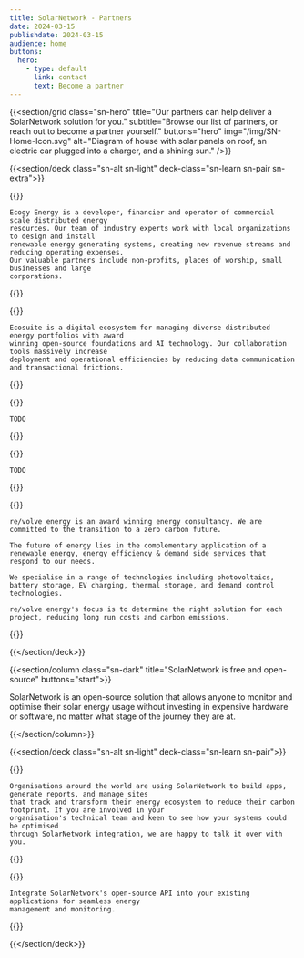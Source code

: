 ```yaml
---
title: SolarNetwork - Partners
date: 2024-03-15
publishdate: 2024-03-15
audience: home
buttons:
  hero:
    - type: default
      link: contact
      text: Become a partner
---
```

{{<section/grid
  class="sn-hero"
  title="Our partners can help deliver a SolarNetwork solution for you."
  subtitle="Browse our list of partners, or reach out to become a partner yourself."
  buttons="hero"
  img="/img/SN-Home-Icon.svg"
  alt="Diagram of house with solar panels on roof, an electric car plugged into a charger, and a shining sun." />}}

{{<section/deck class="sn-alt sn-light" deck-class="sn-learn sn-pair sn-extra">}}

  {{<deck-link-card class="sn-main" title="Ecogy Energy"
      logo="/img/logos/ecogy-energy-logo-bw-532@2x.png"
      alt="Ecogy Energy logo"
      url="https://ecogyenergy.com/"
      link="Visit partner"
      tags="PV,System Design,Asset Management,Development Services" >}}

    Ecogy Energy is a developer, financier and operator of commercial scale distributed energy
    resources. Our team of industry experts work with local organizations to design and install
    renewable energy generating systems, creating new revenue streams and reducing operating expenses.
    Our valuable partners include non-profits, places of worship, small businesses and large
    corporations.

  {{</deck-link-card>}}

  {{<deck-link-card class="sn-main" title="Ecosuite"
      logo="/img/logos/ecosuite-logo-black.png"
      alt="Ecosuite logo"
      url="https://ecosuite.io/"
      link="Visit partner"
      tags="SaaS,Pipeline Management,Portfolio Financing,Asset Performance and Control,Forecasting,Demand Response" >}}

    Ecosuite is a digital ecosystem for managing diverse distributed energy portfolios with award
    winning open-source foundations and AI technology. Our collaboration tools massively increase
    deployment and operational efficiencies by reducing data communication and transactional frictions.

  {{</deck-link-card>}}

  {{<deck-link-card class="sn-main" title="EVisi"
      logo="/img/logos/evisi-logo-bw-195.png"
      alt="EVisi logo"
      url="https://www.evisi.co/"
      link="Visit partner"
      tags="EV,Charge optimisation" >}}

    TODO

  {{</deck-link-card>}}

  {{<deck-link-card class="sn-main" title="Greenstage Power"
      logo="/img/logos/greenstage-power-logo-bw.png"
      alt="Greenstage Power logo"
      url="https://greenstage.co.nz/power.html"
      link="Visit partner"
      tags="PV" >}}

    TODO

  {{</deck-link-card>}}

  {{<deck-link-card class="sn-main" title="Re/volve Energy"
      logo="/img/logos/revolve-energy-logo-black.svg"
      alt="Re/volve Energy logo"
      url="https://www.revolveenergy.co/"
      link="Visit partner"
      tags="PV,Data Visualization,Metering Systems,Community Energy,Demand Side Energy Controls,Feasibility,Design" >}}

    re/volve energy is an award winning energy consultancy. We are committed to the transition to a zero carbon future.

    The future of energy lies in the complementary application of a renewable energy, energy efficiency & demand side services that respond to our needs.

    We specialise in a range of technologies including photovoltaics, battery storage, EV charging, thermal storage, and demand control technologies.

    re/volve energy's focus is to determine the right solution for each project, reducing long run costs and carbon emissions.

  {{</deck-link-card>}}

{{</section/deck>}}

{{<section/column class="sn-dark" title="SolarNetwork is free and open-source" buttons="start">}}

  SolarNetwork is an open-source solution that allows anyone to monitor and optimise their solar
  energy usage without investing in expensive hardware or software, no matter what stage of the
  journey they are at.

{{</section/column>}}

{{<section/deck class="sn-alt sn-light" deck-class="sn-learn sn-pair">}}

  {{<deck-link-card class="sn-main" title="Build, Report, Manage" subtitle="Sustainable business just got a little simpler."
      logo="/img/SN-Business-Icon.svg"
      alt="Sun shining over a factory with solar panels, connected to a grid-scale battery, connected to an electric bus."
      url="/"
      link="Learn more" >}}

    Organisations around the world are using SolarNetwork to build apps, generate reports, and manage sites
    that track and transform their energy ecosystem to reduce their carbon footprint. If you are involved in your
    organisation's technical team and keen to see how your systems could be optimised
    through SolarNetwork integration, we are happy to talk it over with you.

  {{</deck-link-card>}}

  {{<deck-link-card class="sn-dev" title="For Developers" subtitle="Build your own products using our powerful and easy-to-use APIs."
      logo="/img/SN-Developers-Icon.svg"
      alt="Diagram a grid of dots connected to a cloud floating with computer windows."
      url="/developers.html"
      link="Learn more" >}}

    Integrate SolarNetwork's open-source API into your existing applications for seamless energy
    management and monitoring.

  {{</deck-link-card>}}

{{</section/deck>}}
